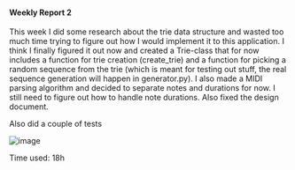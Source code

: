#### Weekly Report 2
This week I did some research about the trie data structure and wasted too much time trying to figure out how I would implement it to this application. I think I finally figured it out now and created a Trie-class that for now includes a function for trie creation (create_trie) and a function for picking a random sequence from the trie (which is meant for testing out stuff, the real sequence generation will happen in generator.py). I also made a MIDI parsing algorithm and decided to separate notes and durations for now. I still need to figure out how to handle note durations. Also fixed the design document. 

Also did a couple of tests

![image](https://github.com/AapoTuulentie/MusicGenerator/assets/101823904/d7394c19-4d17-4605-b61d-684829e0a63d)


Time used: 18h

